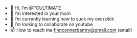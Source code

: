 - 👋 Hi, I’m @FCULTIMATE
- 👀 I’m interested in your mom
- 🌱 I’m currently learning how to suck my own dick
- 💞️ I’m looking to collaborate on youtube
- 📫 How to reach me finnconnerbantry@gmail.com (email)
<!---
FCULTIMATE/FCULTIMATE is a ✨ special ✨ repository because its `README.md` (this file) appears on your GitHub profile.
You can click the Preview link to take a look at your changes.
--->
